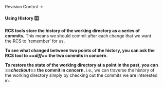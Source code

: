 <link rel="stylesheet" href="{{baseUrl}}/css/textbook.css">

<div class="website-content">

<div id="path">Revision Control &rarr; </div>

<div id="title">

#### Using History :two:

</div>

<div id="body">

**<trigger for="pop:rcs">RCS</trigger> tools store the history of the working directory as a series of commits.** This means we should commit after each change that we want the RCS to 'remember' for us.
 
**To see what changed between two points of the history, you can ask the RCS tool to  ==_diff_== the two commits in concern.**

**To restore the state of the working directory at a point in the past, you can ==_checkout_== the commit in concern.** i.e., we can traverse the history of the working directory simply by checking out the commits we are interested in.

<include src="../../common/popOvers.md#rcs" />

</div>

<div id="extras">
<div>

</div>
